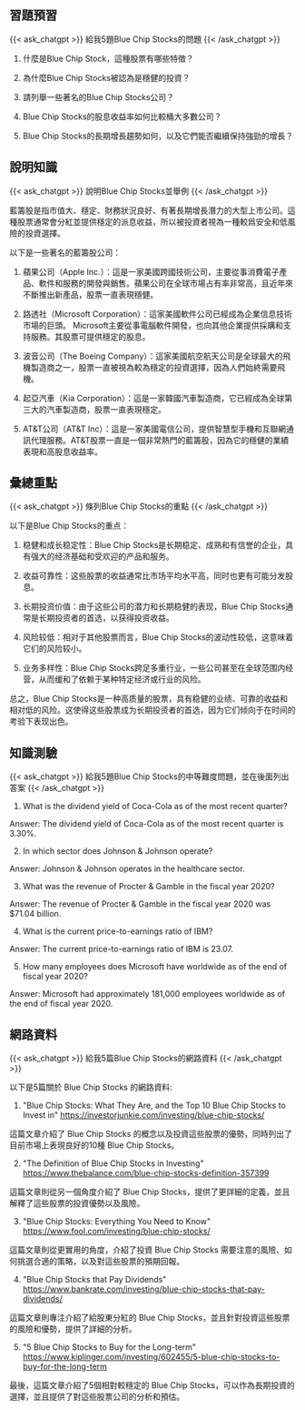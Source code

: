 ## 習題預習
{{< ask_chatgpt >}}
給我5題Blue Chip Stocks的問題
{{< /ask_chatgpt >}}



1. 什麼是Blue Chip Stock，這種股票有哪些特徵？

2. 為什麼Blue Chip Stocks被認為是穩健的投資？

3. 請列舉一些著名的Blue Chip Stocks公司？

4. Blue Chip Stocks的股息收益率如何比較桶大多數公司？

5. Blue Chip Stocks的長期增長趨勢如何，以及它們能否繼續保持強勁的增長？   

## 說明知識
{{< ask_chatgpt >}}
說明Blue Chip Stocks並舉例
{{< /ask_chatgpt >}}



藍籌股是指市值大、穩定、財務狀況良好、有著長期增長潛力的大型上市公司。這種股票通常會分紅並提供穩定的派息收益，所以被投資者視為一種較爲安全和低風險的投資選擇。

以下是一些著名的藍籌股公司：

1. 蘋果公司（Apple Inc.）：這是一家美國跨國技術公司，主要從事消費電子產品、軟件和服務的開發與銷售。蘋果公司在全球市場占有率非常高，且近年來不斷推出新產品，股票一直表現穩健。

2. 路透社（Microsoft Corporation）：這家美國軟件公司已經成為企業信息技術市場的巨頭。 Microsoft主要從事電腦軟件開發，也向其他企業提供採購和支持服務。其股票可提供穩定的股息。

3. 波音公司（The Boeing Company）：這家美國航空航天公司是全球最大的飛機製造商之一，股票一直被視為較為穩定的投資選擇，因為人們始終需要飛機。

4. 起亞汽車（Kia Corporation）：這是一家韓國汽車製造商，它已經成為全球第三大的汽車製造商，股票一直表現穩定。

5. AT&T公司（AT&T Inc）：這是一家美國電信公司，提供智慧型手機和互聯網通訊代理服務。AT&T股票一直是一個非常熱門的藍籌股，因為它的穩健的業績表現和高股息收益率。   

## 彙總重點
{{< ask_chatgpt >}}
條列Blue Chip Stocks的重點
{{< /ask_chatgpt >}}



以下是Blue Chip Stocks的重点：

1. 稳健和成长稳定性：Blue Chip Stocks是长期稳定、成熟和有信誉的企业，具有强大的经济基础和受欢迎的产品和服务。

2. 收益可靠性：这些股票的收益通常比市场平均水平高，同时也更有可能分发股息。

3. 长期投资价值：由于这些公司的潜力和长期稳健的表现，Blue Chip Stocks通常是长期投资者的首选，以获得投资收益。

4. 风险较低：相对于其他股票而言，Blue Chip Stocks的波动性较低，这意味着它们的风险较小。

5. 业务多样性：Blue Chip Stocks跨足多重行业，一些公司甚至在全球范围内经营，从而缓和了依赖于某种特定经济或行业的风险。

总之，Blue Chip Stocks是一种高质量的股票，具有稳健的业绩、可靠的收益和相对低的风险。这使得这些股票成为长期投资者的首选，因为它们倾向于在时间的考验下表现出色。   

## 知識測驗
{{< ask_chatgpt >}}
給我5題Blue Chip Stocks的中等難度問題，並在後面列出答案
{{< /ask_chatgpt >}}



1. What is the dividend yield of Coca-Cola as of the most recent quarter?

Answer: The dividend yield of Coca-Cola as of the most recent quarter is 3.30%.

2. In which sector does Johnson & Johnson operate?

Answer: Johnson & Johnson operates in the healthcare sector.

3. What was the revenue of Procter & Gamble in the fiscal year 2020?

Answer: The revenue of Procter & Gamble in the fiscal year 2020 was $71.04 billion.

4. What is the current price-to-earnings ratio of IBM?

Answer: The current price-to-earnings ratio of IBM is 23.07.

5. How many employees does Microsoft have worldwide as of the end of fiscal year 2020?

Answer: Microsoft had approximately 181,000 employees worldwide as of the end of fiscal year 2020.   

## 網路資料
{{< ask_chatgpt >}}
給我5篇Blue Chip Stocks的網路資料
{{< /ask_chatgpt >}}

以下是5篇關於 Blue Chip Stocks 的網路資料:

1. "Blue Chip Stocks: What They Are, and the Top 10 Blue Chip Stocks to Invest in"
https://investorjunkie.com/investing/blue-chip-stocks/

這篇文章介紹了 Blue Chip Stocks 的概念以及投資這些股票的優勢，同時列出了目前市場上表現良好的10種 Blue Chip Stocks。

2. "The Definition of Blue Chip Stocks in Investing"
https://www.thebalance.com/blue-chip-stocks-definition-357399

這篇文章則從另一個角度介紹了 Blue Chip Stocks，提供了更詳細的定義，並且解釋了這些股票的投資優勢以及風險。

3. "Blue Chip Stocks: Everything You Need to Know"
https://www.fool.com/investing/blue-chip-stocks/

這篇文章則從更實用的角度，介紹了投資 Blue Chip Stocks 需要注意的風險、如何挑選合適的策略，以及對這些股票的預期回報。

4. "Blue Chip Stocks that Pay Dividends"
https://www.bankrate.com/investing/blue-chip-stocks-that-pay-dividends/

這篇文章則專注介紹了給股東分紅的 Blue Chip Stocks，並且針對投資這些股票的風險和優勢，提供了詳細的分析。

5. "5 Blue Chip Stocks to Buy for the Long-term"
https://www.kiplinger.com/investing/602455/5-blue-chip-stocks-to-buy-for-the-long-term

最後，這篇文章介紹了5個相對較穩定的 Blue Chip Stocks，可以作為長期投資的選擇，並且提供了對這些股票公司的分析和預估。   

